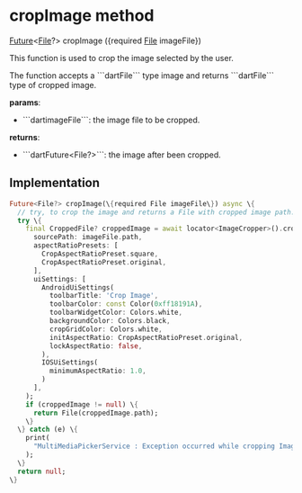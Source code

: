 


# cropImage method








[Future](https://api.flutter.dev/flutter/dart-async/Future-class.html)&lt;[File](https://api.flutter.dev/flutter/dart-io/File-class.html)?> cropImage
(\{required [File](https://api.flutter.dev/flutter/dart-io/File-class.html) imageFile\})





<p>This function is used to crop the image selected by the user.</p>
<p>The function accepts a ```dartFile``` type image and returns ```dartFile``` type of cropped image.</p>
<p><strong>params</strong>:</p>
<ul>
<li>```dartimageFile```: the image file to be cropped.</li>
</ul>
<p><strong>returns</strong>:</p>
<ul>
<li>```dartFuture&lt;File?&gt;```: the image after been cropped.</li>
</ul>



## Implementation

```dart
Future<File?> cropImage(\{required File imageFile\}) async \{
  // try, to crop the image and returns a File with cropped image path.
  try \{
    final CroppedFile? croppedImage = await locator<ImageCropper>().cropImage(
      sourcePath: imageFile.path,
      aspectRatioPresets: [
        CropAspectRatioPreset.square,
        CropAspectRatioPreset.original,
      ],
      uiSettings: [
        AndroidUiSettings(
          toolbarTitle: 'Crop Image',
          toolbarColor: const Color(0xff18191A),
          toolbarWidgetColor: Colors.white,
          backgroundColor: Colors.black,
          cropGridColor: Colors.white,
          initAspectRatio: CropAspectRatioPreset.original,
          lockAspectRatio: false,
        ),
        IOSUiSettings(
          minimumAspectRatio: 1.0,
        )
      ],
    );
    if (croppedImage != null) \{
      return File(croppedImage.path);
    \}
  \} catch (e) \{
    print(
      "MultiMediaPickerService : Exception occurred while cropping Image",
    );
  \}
  return null;
\}
```







